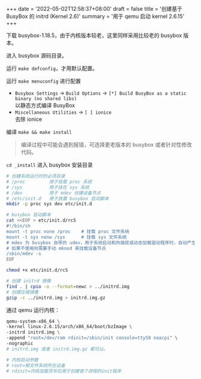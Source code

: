 +++
date = '2022-05-02T12:58:37+08:00'
draft = false
title = '创建基于 BusyBox 的 initrd (Kernel 2.6)'
summary = '用于 qemu 启动 kernel 2.6.15'
+++

下载 busybox-1.18.5，由于内核版本较老，这里同样采用比较老的 busybox 版本。

进入 busybox 源码目录。

运行 `make defconfig`，才用默认配置。

运行 `make menuconfig` 进行配置

* `Busybox Settings` -> `Build Options` -> `[*] Build BusyBox as a static binary (no shared libs)`  
以静态方式编译 BusyBox
* `Miscellaneous Utilities` -> `[ ] ionice`  
去除 ionice

编译 `make && make install`

> 编译过程中可能会遇到报错，可选择更老版本的 busybox 或者针对性修改代码。

`cd _install` 进入 busybox 安装目录

```bash
# 创建系统运行时的必须目录
# /proc         用于挂载 proc 系统
# /sys          用于挂在 sys 系统
# /dev          用于 mdev 创建设备节点
# /etc/init.d   用于放置 busybox 启动脚本
mkdir -p proc sys dev etc/init.d

# busybox 启动脚本
cat <<EOF > etc/init.d/rcS
#!/bin/sh
mount -t proc none /proc    # 挂载 proc 文件系统
mount -t sys nonw /sys      # 挂载 sys 文件系统
# mdev 为 busybox 自带的 udev，用于系统启动和热插拔或动态加载驱动程序时，自动产生设备节点
# 如果不使用则需要手动 mknod 来挂载设备节点
/sbin/mdev -s
EOF

chmod +x etc/init.d/rcS

# 创建 initrd 镜像
find . | cpio -o --format=newc > ../initrd.img
# 创建压缩镜像
gzip -c ../initrd.img > initrd.img.gz
```

通过 qemu 运行内核：

```bash
qemu-system-x86_64 \
-kernel linux-2.6.15/arch/x86_64/boot/bzImage \
-initrd initrd.img \
-append "root=/dev/ram rdinit=/sbin/init console=ttyS0 noacpi" \
-nographic
# initrd.img 或者 initrd.img.gz 都可以。

# 内核启动参数 
# root=根文件系统所在设备 
# rdinit=内核加载完毕后用于创建首个进程的init程序
```
